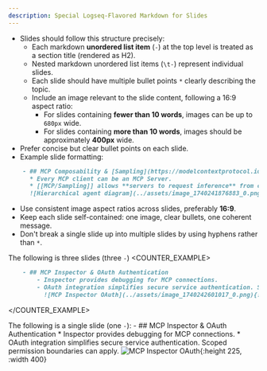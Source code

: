 ```yaml
---
description: Special Logseq-Flavored Markdown for Slides
---
```

- Slides should follow this structure precisely:
	- Each markdown **unordered list item** (`-`) at the top level is treated as a section title (rendered as H2).
	- Nested markdown unordered list items (`\t-`) represent individual slides. 
	- Each slide should have multiple bullet points `*` clearly describing the topic.
	- Include an image relevant to the slide content, following a 16:9 aspect ratio:
		- For slides containing **fewer than 10 words**, images can be up to `680px` wide.
		- For slides containing **more than 10 words**, images should be approximately **400px** wide.
- Prefer concise but clear bullet points on each slide. 
- Example slide formatting:

~~~markdown
	- ## MCP Composability & [Sampling](https://modelcontextprotocol.io/docs/concepts/sampling)
	  * Every MCP client can be an MCP Server.
	  * [[MCP/Sampling]] allows **servers to request inference** from clients, ensuring **control of privacy and cost**.
	  ![Hierarchical agent diagram](../assets/image_1740241876883_0.png){:height 225, :width 400}
~~~

- Use consistent image aspect ratios across slides, preferably **16:9**.
- Keep each slide self-contained: one image, clear bullets, one coherent message.
- Don't break a single slide up into multiple slides by using hyphens rather than `*`. 

The following is three slides (three `-`)
<COUNTER_EXAMPLE>
```markdown
	- ## MCP Inspector & OAuth Authentication
		- Inspector provides debugging for MCP connections.
		- OAuth integration simplifies secure service authentication. Scoped permission boundaries can apply.
		  ![MCP Inspector OAuth](../assets/image_1740242601017_0.png){:height 225, :width 400}
```
</COUNTER_EXAMPLE>

The following is a single slide (one `-`):
<EXAMPLE>
	- ## MCP Inspector & OAuth Authentication
	  * Inspector provides debugging for MCP connections.
	  * OAuth integration simplifies secure service authentication. Scoped permission boundaries can apply.
	  ![MCP Inspector OAuth](../assets/image_1740242601017_0.png){:height 225, :width 400}
</EXAMPLE>

